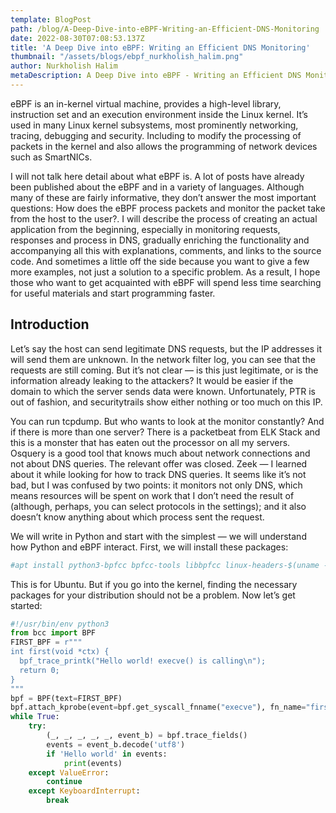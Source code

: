 ```yaml
---
template: BlogPost
path: /blog/A-Deep-Dive-into-eBPF-Writing-an-Efficient-DNS-Monitoring
date: 2022-08-30T07:08:53.137Z
title: 'A Deep Dive into eBPF: Writing an Efficient DNS Monitoring'
thumbnail: "/assets/blogs/ebpf_nurkholish_halim.png"
author: Nurkholish Halim
metaDescription: A Deep Dive into eBPF - Writing an Efficient DNS Monitoring
---
```


eBPF is an in-kernel virtual machine, provides a high-level library, instruction set and an execution environment inside the Linux kernel. It’s used in many Linux kernel subsystems, most prominently networking, tracing, debugging and security. Including to modify the processing of packets in the kernel and also allows the programming of network devices such as SmartNICs.

I will not talk here detail about what eBPF is. A lot of posts have already been published about the eBPF and in a variety of languages. Although many of these are fairly informative, they don’t answer the most important questions: How does the eBPF process packets and monitor the packet take from the host to the user?. I will describe the process of creating an actual application from the beginning, especially in monitoring requests, responses and process in DNS, gradually enriching the functionality and accompanying all this with explanations, comments, and links to the source code. And sometimes a little off the side because you want to give a few more examples, not just a solution to a specific problem. As a result, I hope those who want to get acquainted with eBPF will spend less time searching for useful materials and start programming faster.
## Introduction

Let’s say the host can send legitimate DNS requests, but the IP addresses it will send them are unknown. In the network filter log, you can see that the requests are still coming. But it’s not clear — is this just legitimate, or is the information already leaking to the attackers? It would be easier if the domain to which the server sends data were known. Unfortunately, PTR is out of fashion, and securitytrails show either nothing or too much on this IP.

You can run tcpdump. But who wants to look at the monitor constantly? And if there is more than one server? There is a packetbeat from ELK Stack and this is a monster that has eaten out the processor on all my servers. Osquery is a good tool that knows much about network connections and not about DNS queries. The relevant offer was closed. Zeek — I learned about it while looking for how to track DNS queries. It seems like it’s not bad, but I was confused by two points: it monitors not only DNS, which means resources will be spent on work that I don’t need the result of (although, perhaps, you can select protocols in the settings); and it also doesn’t know anything about which process sent the request.

We will write in Python and start with the simplest — we will understand how Python and eBPF interact. First, we will install these packages:

```bash
#apt install python3-bpfcc bpfcc-tools libbpfcc linux-headers-$(uname -r)
```
This is for Ubuntu. But if you go into the kernel, finding the necessary packages for your distribution should not be a problem. Now let’s get started:
```python
#!/usr/bin/env python3
from bcc import BPF
FIRST_BPF = r"""
int first(void *ctx) {
  bpf_trace_printk("Hello world! execve() is calling\n");
  return 0;
}
"""
bpf = BPF(text=FIRST_BPF)
bpf.attach_kprobe(event=bpf.get_syscall_fnname("execve"), fn_name="first")
while True:
    try:
        (_, _, _, _, _, event_b) = bpf.trace_fields()
        events = event_b.decode('utf8')
        if 'Hello world' in events:
            print(events)
    except ValueError:
        continue
    except KeyboardInterrupt:
        break
```
